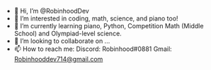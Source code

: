 - 👋 Hi, I’m @RobinhoodDev 
- 👀 I’m interested in coding, math, science, and piano too!
- 🌱 I’m currently learning piano, Python, Competition Math (Middle School) and Olympiad-level science.
- 💞️ I’m looking to collaborate on ...
- 📫 How to reach me:
Discord: Robinhood#0881
Gmail: Robinhooddev714@gmail.com
